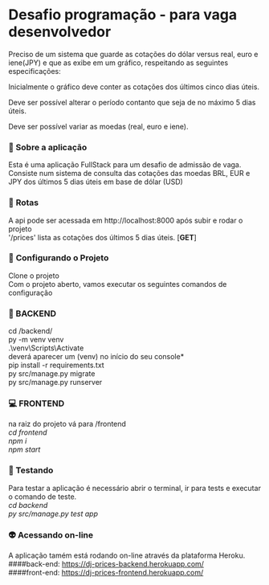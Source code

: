 # Desafio programação - para vaga desenvolvedor

Preciso de um sistema que guarde as cotações do dólar versus real, euro e iene(JPY) e que as exibe em um gráfico, respeitando as seguintes especificações:

Inicialmente o gráfico deve conter as cotações dos últimos cinco dias úteis.

Deve ser possível alterar o período contanto que seja de no máximo 5 dias úteis.

Deve ser possível variar as moedas (real, euro e iene). 

### :memo: Sobre a aplicação

Esta é uma aplicação FullStack para um desafio de admissão de vaga. Consiste num sistema de consulta das cotações das moedas BRL, EUR e JPY dos últimos 5 dias úteis em base de dólar (USD)

### :bookmark_tabs: **Rotas**
A api pode ser acessada em http://localhost:8000 após subir e rodar o projeto</br>
'/prices' lista as cotações dos últimos 5 dias úteis. [**GET**]</br>


### :hammer: **Configurando o Projeto**

Clone o projeto</br>
Com o projeto aberto, vamos executar os seguintes comandos de configuração</br>


### :space_invader: BACKEND</br>
cd /backend/</br>
py -m venv venv</br>
.\venv\Scripts\Activate</br>
deverá aparecer um (venv) no início do seu console* </br>
pip install -r requirements.txt</br>
py src/manage.py migrate</br>
py src/manage.py runserver</br>


### :computer: FRONTEND</br>
na raiz do projeto vá para /frontend</br>
*cd frontend</br>
npm i</br>
npm start</br>*


### :wrench: Testando</br>
Para testar a aplicação é necessário abrir o terminal, ir para tests e executar o comando de teste.</br>
*cd backend</br>
py src/manage.py test app</br>*


### 👽 Acessando on-line </br>
A aplicação tamém está rodando on-line através da plataforma Heroku.</br>
####back-end: https://dj-prices-backend.herokuapp.com/ </br>
####front-end: https://dj-prices-frontend.herokuapp.com/
